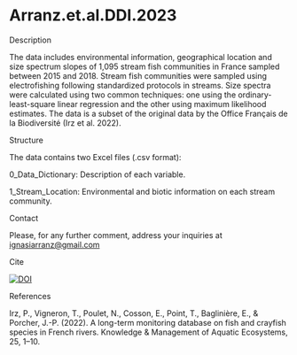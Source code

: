 # Arranz.et.al.DDI.2023

Description

The data includes environmental information, geographical location and size spectrum slopes of 1,095 stream fish communities in France sampled between 2015 and 2018. Stream fish communities were sampled using electrofishing following standardized protocols in streams. Size spectra were calculated using two common techniques: one using the ordinary-least-square linear regression and the other using maximum likelihood estimates. The data is a subset of the original data by the Office Français de la Biodiversité (Irz et al. 2022).

Structure

The data contains two Excel files (.csv format):

0_Data_Dictionary: Description of each variable.

1_Stream_Location: Environmental and biotic information on each stream community.

Contact

Please, for any further comment, address your inquiries at ignasiarranz@gmail.com

Cite

[![DOI](https://zenodo.org/badge/587772189.svg)](https://zenodo.org/badge/latestdoi/587772189)

References

Irz, P., Vigneron, T., Poulet, N., Cosson, E., Point, T., Baglinière, E., & Porcher, J.-P. (2022). A long-term monitoring database on fish and crayfish species in French rivers. Knowledge & Management of Aquatic Ecosystems, 25, 1–10.
